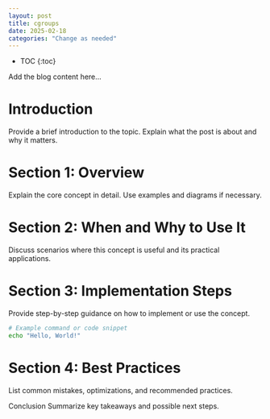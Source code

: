 ```yaml
---
layout: post
title: cgroups
date: 2025-02-18
categories: "Change as needed"
---
```


* TOC
{:toc}

Add the blog content here...

# Introduction
Provide a brief introduction to the topic. Explain what the post is about and why it matters.

# Section 1: Overview
Explain the core concept in detail. Use examples and diagrams if necessary.

# Section 2: When and Why to Use It
Discuss scenarios where this concept is useful and its practical applications.

# Section 3: Implementation Steps
Provide step-by-step guidance on how to implement or use the concept.
```bash
# Example command or code snippet
echo "Hello, World!"
```
# Section 4: Best Practices
List common mistakes, optimizations, and recommended practices.

Conclusion
Summarize key takeaways and possible next steps.


